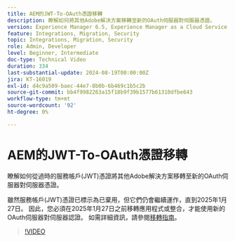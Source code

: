 ```yaml
---
title: AEM的JWT-To-OAuth憑證移轉
description: 瞭解如何將其他Adobe解決方案移轉至新的OAuth伺服器對伺服器憑證。
version: Experience Manager 6.5, Experience Manager as a Cloud Service
feature: Integrations, Migration, Security
topic: Integrations, Migration, Security
role: Admin, Developer
level: Beginner, Intermediate
doc-type: Technical Video
duration: 334
last-substantial-update: 2024-08-19T00:00:00Z
jira: KT-16019
exl-id: d4c9a509-baec-44e7-8b0b-6b469c1b5c2b
source-git-commit: bb4f9982263a15f18b9f39b1577b61310dfbe643
workflow-type: tm+mt
source-wordcount: '92'
ht-degree: 0%

---
```


# AEM的JWT-To-OAuth憑證移轉

瞭解如何從過時的服務帳戶(JWT)憑證將其他Adobe解決方案移轉至新的OAuth伺服器對伺服器憑證。

雖然服務帳戶(JWT)憑證已標示為已棄用，但它們仍會繼續運作，直到2025年1月27日。 因此，您必須在2025年1月27日之前移轉應用程式或整合，才能使用新的OAuth伺服器對伺服器認證。 如需詳細資訊，請參閱[移轉指南](https://developer.adobe.com/developer-console/docs/guides/authentication/ServerToServerAuthentication/migration)。


>[!VIDEO](https://video.tv.adobe.com/v/3432960/?learn=on)
